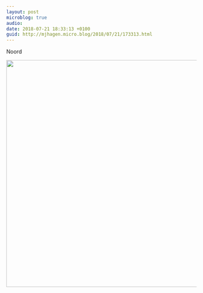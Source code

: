 ```yaml
---
layout: post
microblog: true
audio: 
date: 2018-07-21 18:33:13 +0100
guid: http://mjhagen.micro.blog/2018/07/21/173313.html
---
```

Noord

<img src="http://mjhagen.micro.blog/uploads/2018/170ae2d25f.jpg" width="600" height="600" />

